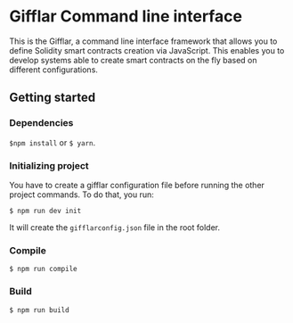# Gifflar Command line interface

This is the Gifflar, a command line interface framework that allows you to define Solidity smart contracts creation via JavaScript. This enables you to develop systems able to create smart contracts on the fly based on different configurations.

## Getting started

### Dependencies

`$npm install` or `$ yarn`.

### Initializing project

You have to create a gifflar configuration file before running the other project commands. To do that, you run:

`$ npm run dev init`

It will create the `gifflarconfig.json` file in the root folder.

### Compile

`$ npm run compile`

### Build

`$ npm run build`
